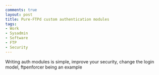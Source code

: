 ```yaml
---
comments: true
layout: post
title: Pure-FTPd custom authentication modules
tags:
- Work
- Sysadmin
- Software
- FTP
- Security
---
```


Writing auth modules is simple, improve your security, change the login model,
ftpenforcer being an example
